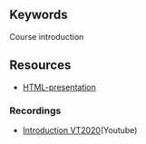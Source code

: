 ## Keywords
Course introduction

## Resources

- [HTML-presentation](https://rawgit.com/1dv023/syllabus/master/lectures/00/index.html#/)

### Recordings

- [Introduction VT2020](https://youtu.be/7tzEgAsbFDo)(Youtube)
